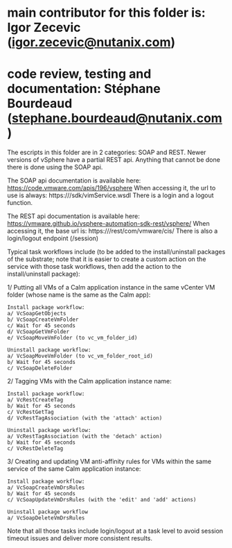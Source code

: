 # main contributor for this folder is: Igor Zecevic (igor.zecevic@nutanix.com)
# code review, testing and documentation: Stéphane Bourdeaud (stephane.bourdeaud@nutanix.com)

The escripts in this folder are in 2 categories: SOAP and REST.
Newer versions of vSphere have a partial REST api.  Anything that cannot be done there is done using the SOAP api.

The SOAP api documentation is available here: https://code.vmware.com/apis/196/vsphere
When accessing it, the url to use is always: https://<vcenter>/sdk/vimService.wsdl
There is a login and a logout function.

The REST api documentation is available here: https://vmware.github.io/vsphere-automation-sdk-rest/vsphere/
When accessing it, the base url is: https://<vcenter>/rest/com/vmware/cis/
There is also a login/logout endpoint (/session)

Typical task workflows include (to be added to the install/uninstall packages of the substrate; note that it is easier to create a custom action on the service with those task workflows, then add the action to the install/uninstall package):

1/ Putting all VMs of a Calm application instance in the same vCenter VM folder (whose name is the same as the Calm app):
    
    Install package workflow:
    a/ VcSoapGetObjects
    b/ VcSoapCreateVmFolder
    c/ Wait for 45 seconds
    d/ VcSoapGetVmFolder
    e/ VcSoapMoveVmFolder (to vc_vm_folder_id)

    Uninstall package workflow:
    a/ VcSoapMoveVmFolder (to vc_vm_folder_root_id)
    b/ Wait for 45 seconds
    c/ VcSoapDeleteFolder

2/ Tagging VMs with the Calm application instance name:

    Install package workflow:
    a/ VcRestCreateTag
    b/ Wait for 45 seconds
    c/ VcRestGetTag
    d/ VcRestTagAssociation (with the 'attach' action)

    Uninstall package workflow:
    a/ VcRestTagAssociation (with the 'detach' action)
    b/ Wait for 45 seconds
    c/ VcRestDeleteTag

3/ Creating and updating VM anti-affinity rules for VMs within the same service of the same Calm application instance:

    Install package workflow:
    a/ VcSoapCreateVmDrsRules
    b/ Wait for 45 seconds
    c/ VcSoapUpdateVmDrsRules (with the 'edit' and 'add' actions)

    Uninstall package workflow
    a/ VcSoapDeleteVmDrsRules

Note that all those tasks include login/logout at a task level to avoid session timeout issues and deliver more consistent results.
